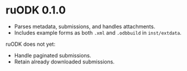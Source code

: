 # ruODK 0.1.0

* Parses metadata, submissions, and handles attachments.
* Includes example forms as both `.xml` and `.odbbuild` in `inst/extdata`.

ruODK does not yet:

* Handle paginated submissions.
* Retain already downloaded submissions.
